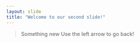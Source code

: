 ```yaml
---
layout: slide
title: "Welcome to our second slide!"
---
```

>Something new
Use the left arrow to go back!
